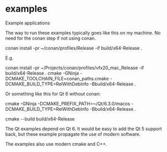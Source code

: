 # examples
Example applications

The way to run these examples typically goes like this on my machine. No need
for the conan step if not using conan.

conan install -pr ~/conan/profiles/Release -if build/x64-Release .

E.g.

conan install -pr ~/Projects/conan/profiles/vfx20_mac_Release -if build/x64-Release .
cmake -GNinja -DCMAKE_TOOLCHAIN_FILE=conan_paths.cmake -DCMAKE_BUILD_TYPE=RelWithDebInfo -Bbuild/x64-Release .

Or something like this for Qt 6 without conan:

cmake -GNinja -DCMAKE_PREFIX_PATH=~/Qt/6.3.0/macos -DCMAKE_BUILD_TYPE=RelWithDebInfo -Bbuild/x64-Release . 

cmake --build build/x64-Release

The Qt examples depend on Qt 6. It would be easy to add the Qt 5 support back,
but these example propagate the use of modern software.

The examples also use modern cmake and C++.
